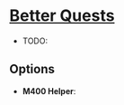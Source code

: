 # [Better Quests](https://www.mousehuntgame.com/preferences.php?tab=mousehunt-improved-settings#mousehunt-improved-settings-better-better-quests)

- TODO:

## Options

- **M400 Helper**:
